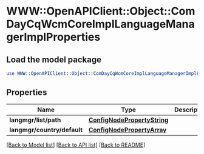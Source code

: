 # WWW::OpenAPIClient::Object::ComDayCqWcmCoreImplLanguageManagerImplProperties

## Load the model package
```perl
use WWW::OpenAPIClient::Object::ComDayCqWcmCoreImplLanguageManagerImplProperties;
```

## Properties
Name | Type | Description | Notes
------------ | ------------- | ------------- | -------------
**langmgr/list/path** | [**ConfigNodePropertyString**](ConfigNodePropertyString.md) |  | [optional] 
**langmgr/country/default** | [**ConfigNodePropertyArray**](ConfigNodePropertyArray.md) |  | [optional] 

[[Back to Model list]](../README.md#documentation-for-models) [[Back to API list]](../README.md#documentation-for-api-endpoints) [[Back to README]](../README.md)


